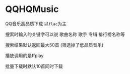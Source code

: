 # QQHQMusic
 QQ音乐高品质下载 以`flac`为主



搜索时输入的关键字可以说 歌曲名称 歌手 专辑 排行榜名称等

搜索结果默认返回最大50首 (筛选掉了低品质音乐)

播放调用的是ffplay

批量下载时默认10首同时下载

